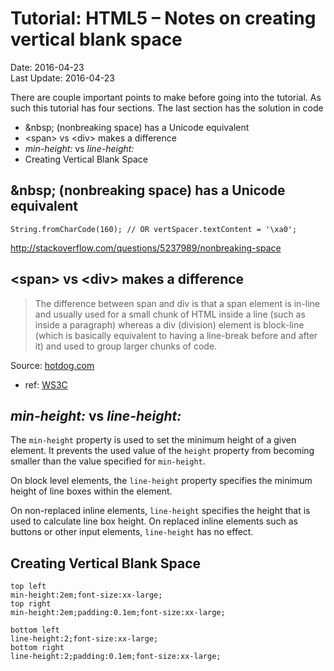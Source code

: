 # Tutorial: HTML5 &ndash; Notes on creating vertical blank space  #
Date: 2016-04-23<br>
Last Update: 2016-04-23

There are couple important points to make before going into the
tutorial. As such this tutorial has four sections. The last
section has the solution in code

- &amp;nbsp; (nonbreaking space) has a Unicode equivalent
- &lt;span&gt; vs &lt;div&gt; makes a difference
- *min-height:* vs *line-height:*
- Creating Vertical Blank Space

## &amp;nbsp; (nonbreaking space) has a Unicode equivalent ##



    String.fromCharCode(160); // OR vertSpacer.textContent = '\xa0';

http://stackoverflow.com/questions/5237989/nonbreaking-space

## &lt;span&gt; vs &lt;div&gt; makes a difference ##

> The difference between span and div is that a span element is in-line and usually used for a small chunk of HTML inside a line (such as inside a paragraph) whereas a div (division) element is block-line (which is basically equivalent to having a line-break before and after it) and used to group larger chunks of code.

Source: [hotdog.com](http://htmldog.com/guides/html/intermediate/spandiv/)

- ref: [WS3C](https://www.w3.org/wiki/Generic_containers_-_the_div_and_span_elements)

## *min-height:* vs *line-height:* ##

The `min-height` property is used to set the minimum height of a given element. It prevents the used value of the `height` property from becoming smaller than the value specified for `min-height`.

On block level elements, the `line-height` property specifies the minimum height of line boxes within the element.

On non-replaced inline elements, `line-height` specifies the height that is used to calculate line box height. On replaced inline elements such as buttons or other input elements, `line-height` has no effect. 

## Creating Vertical Blank Space ##

    top left
    min-height:2em;font-size:xx-large;
    top right
    min-height:2em;padding:0.1em;font-size:xx-large;

    bottom left
    line-height:2;font-size:xx-large;
    bottom right
    line-height:2;padding:0.1em;font-size:xx-large;
